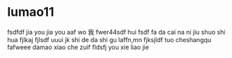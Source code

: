 # lumao11
fsdfdf
jia you 
jia you 
aaf wo 我
fwer44sdf 
hui fsdf
fa da cai 
na ni jiu shuo shi hua 
fjlkaj
fjlsdf
uuui
jk
shi de da shi gu laffn,mn
fjksjldf tuo cheshangqu
fafweee
damao xiao che zuif fldsfj
you xie liao jie 
